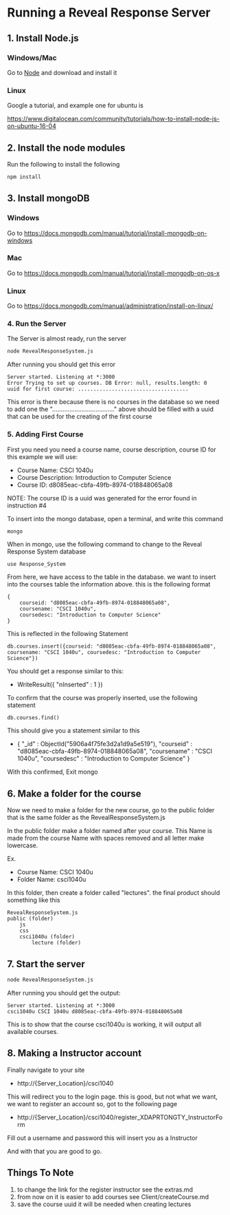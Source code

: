 # Running a Reveal Response Server

## 1. Install Node.js


### Windows/Mac
	
Go to [Node](https://nodejs.org/en/download/) and download and install it

### Linux

Google a tutorial, and example one for ubuntu is

https://www.digitalocean.com/community/tutorials/how-to-install-node-js-on-ubuntu-16-04


## 2. Install the node modules

Run the following to install the following

```bash
npm install
```

## 3. Install mongoDB

### Windows
	
Go to https://docs.mongodb.com/manual/tutorial/install-mongodb-on-windows

### Mac

Go to https://docs.mongodb.com/manual/tutorial/install-mongodb-on-os-x

### Linux

Go to https://docs.mongodb.com/manual/administration/install-on-linux/



### 4. Run the Server

The Server is almost ready, run the server

```bash
node RevealResponseSystem.js
```

After running you should get this error 

```
Server started. Listening at *:3000
Error Trying to set up courses. DB Error: null, results.length: 0
uuid for first course: ....................................

```

This error is there because there is no courses in the database so we need to add one
the "...................................." above should be filled with a uuid that can be used for the creating of the first course



### 5. Adding First Course

First you need you need a course name, course description, course ID for this example we will use:

 - Course Name: CSCI 1040u
 - Course Description: Introduction to Computer Science
 - Course ID: d8085eac-cbfa-49fb-8974-018848065a08

NOTE: The course ID is a uuid was generated for the error found in instruction #4

To insert into the mongo database, open a terminal, and write this command

```bash
mongo
````
When in mongo, use the following command to change to the Reveal Response System database

```
use Response_System
```

From here, we have access to the table in the database. we want to insert into the courses table the information above. this is the following format

```
{
	courseid: "d8085eac-cbfa-49fb-8974-018848065a08",
	coursename: "CSCI 1040u",
	coursedesc: "Introduction to Computer Science"
}
```

This is reflected in the following Statement

```
db.courses.insert({courseid: "d8085eac-cbfa-49fb-8974-018848065a08", coursename: "CSCI 1040u", coursedesc: "Introduction to Computer Science"})
```

You should get a response similar to this:
 - WriteResult({ "nInserted" : 1 })

To confirm that the course was properly inserted, use the following statement

```
db.courses.find()

```

This should give you a statement similar to this
 - { "_id" : ObjectId("5906a4f75fe3d2a1d9a5e519"), "courseid" : "d8085eac-cbfa-49fb-8974-018848065a08", "coursename" : "CSCI 1040u", "coursedesc" : "Introduction to Computer Science" }


With this confirmed, Exit mongo


## 6. Make a folder for the course

Now we need to make a folder for the new course, go to the public folder that is the same folder as the RevealResponseSystem.js

In the public folder make a folder named after your course. This Name is made from the course Name with spaces removed and all letter make lowercase.

Ex.
 - Course Name: CSCI 1040u
 - Folder Name: csci1040u 

In this folder, then create a folder called "lectures". the final product should something like this

```
RevealResponseSystem.js
public (folder)
	js
	css
	csci1040u (folder)
		lecture (folder)

```

## 7. Start the server

```bash
node RevealResponseSystem.js
```

After running you should get the output:

```
Server started. Listening at *:3000
csci1040u CSCI 1040u d8085eac-cbfa-49fb-8974-018848065a08
```

This is to show that the course csci1040u is working, it will output all available courses.

## 8. Making a Instructor account

Finally navigate to your site

 - http://{Server_Location}/csci1040

This will redirect you to the login page. this is good, but not what we want, we want to register an account so, got to the following page

- http://{Server_Location}/csci1040/register_XDAPRTONGTY_InstructorForm


Fill out a username and password this will insert you as a Instructor


And with that you are good to go.

## Things To Note

1. to change the link for the register instructor see the extras.md
2. from now on it is easier to add courses see Client/createCourse.md
3. save the course uuid it will be needed when creating lectures




